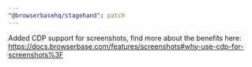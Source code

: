 ```yaml
---
"@browserbasehq/stagehand": patch
---
```


Added CDP support for screenshots, find more about the benefits here: https://docs.browserbase.com/features/screenshots#why-use-cdp-for-screenshots%3F
